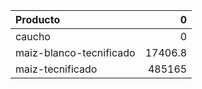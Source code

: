 | Producto                |        0 |
|:------------------------|---------:|
| caucho                  |      0   |
| maiz-blanco-tecnificado |  17406.8 |
| maiz-tecnificado        | 485165   |